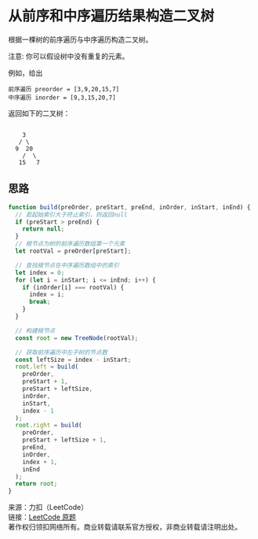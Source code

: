 # 从前序和中序遍历结果构造二叉树

根据一棵树的前序遍历与中序遍历构造二叉树。

注意:
你可以假设树中没有重复的元素。

例如，给出

```text
前序遍历 preorder = [3,9,20,15,7]
中序遍历 inorder = [9,3,15,20,7]
```

返回如下的二叉树：

```text

    3
   / \
  9  20
    /  \
   15   7
```

## 思路



```js
function build(preOrder, preStart, preEnd, inOrder, inStart, inEnd) {
  // 若起始索引大于终止索引，则返回null
  if (preStart > preEnd) {
    return null;
  }
  // 根节点为树的前序遍历数组第一个元素
  let rootVal = preOrder[preStart];

  // 查找根节点在中序遍历数组中的索引
  let index = 0;
  for (let i = inStart; i <= inEnd; i++) {
    if (inOrder[i] === rootVal) {
      index = i;
      break;
    }
  }

  // 构建根节点
  const root = new TreeNode(rootVal);

  // 获取前序遍历中左子树的节点数
  const leftSize = index - inStart;
  root.left = build(
    preOrder,
    preStart + 1,
    preStart + leftSize,
    inOrder,
    inStart,
    index - 1
  );
  root.right = build(
    preOrder,
    preStart + leftSize + 1,
    preEnd,
    inOrder,
    index + 1,
    inEnd
  );
  return root;
}
```

来源：力扣（LeetCode）  
链接：[LeetCode 原题](https://leetcode-cn.com/problems/construct-binary-tree-from-preorder-and-inorder-traversal)  
著作权归领扣网络所有。商业转载请联系官方授权，非商业转载请注明出处。
